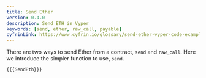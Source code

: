 ```yaml
---
title: Send Ether
version: 0.4.0
description: Send ETH in Vyper
keywords: [send, ether, raw_call, payable]
cyfrinLink: https://www.cyfrin.io/glossary/send-ether-vyper-code-example
---
```


There are two ways to send Ether from a contract, `send` and `raw_call`. Here we introduce the simpler function to use, `send`.

```vyper
{{{SendEth}}}
```
